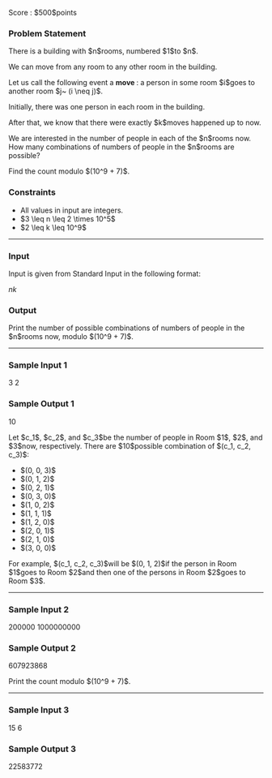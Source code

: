 
<div>

<span>

<span>

<p>
Score : $500$points
</p>

<div>

<section>

### **Problem Statement**

<p>
There is a building with $n$rooms, numbered $1$to $n$.
</p>

<p>
We can move from any room to any other room in the building.
</p>

<p>
Let us call the following event a 
<strong>
move
</strong>
: a person in some room $i$goes to another room $j~ (i \neq j)$.
</p>

<p>
Initially, there was one person in each room in the building.
</p>

<p>
After that, we know that there were exactly $k$moves happened up to now.
</p>

<p>
We are interested in the number of people in each of the $n$rooms now. How many combinations of numbers of people in the $n$rooms are possible?
</p>

<p>
Find the count modulo $(10^9 + 7)$.
</p>

</section>

</div>

<div>

<section>

### **Constraints**

<ul>

<li>
All values in input are integers.
</li>

<li>
$3 \leq n \leq 2 \times 10^5$
</li>

<li>
$2 \leq k \leq 10^9$
</li>

</ul>

</section>

</div>

---

<div>

<div>

<section>

### **Input**

<p>
Input is given from Standard Input in the following format:
</p>

<div>

$n$$k$
</div>

</section>

</div>

<div>

<section>

### **Output**

<p>
Print the number of possible combinations of numbers of people in the $n$rooms now, modulo $(10^9 + 7)$.
</p>

</section>

</div>

</div>

---

<div>

<section>

### **Sample Input 1**

<div>

3 2

</div>

</section>

</div>

<div>

<section>

### **Sample Output 1**

<div>

10

</div>

<p>
Let $c_1$, $c_2$, and $c_3$be the number of people in Room $1$, $2$, and $3$now, respectively. There are $10$possible combination of $(c_1, c_2, c_3)$:
</p>

<ul>

<li>
$(0, 0, 3)$
</li>

<li>
$(0, 1, 2)$
</li>

<li>
$(0, 2, 1)$
</li>

<li>
$(0, 3, 0)$
</li>

<li>
$(1, 0, 2)$
</li>

<li>
$(1, 1, 1)$
</li>

<li>
$(1, 2, 0)$
</li>

<li>
$(2, 0, 1)$
</li>

<li>
$(2, 1, 0)$
</li>

<li>
$(3, 0, 0)$
</li>

</ul>

<p>
For example, $(c_1, c_2, c_3)$will be $(0, 1, 2)$if the person in Room $1$goes to Room $2$and then one of the persons in Room $2$goes to Room $3$.
</p>

</section>

</div>

---

<div>

<section>

### **Sample Input 2**

<div>

200000 1000000000

</div>

</section>

</div>

<div>

<section>

### **Sample Output 2**

<div>

607923868

</div>

<p>
Print the count modulo $(10^9 + 7)$.
</p>

</section>

</div>

---

<div>

<section>

### **Sample Input 3**

<div>

15 6

</div>

</section>

</div>

<div>

<section>

### **Sample Output 3**

<div>

22583772

</div>

</section>

</div>

</span>

</span>

</div>
